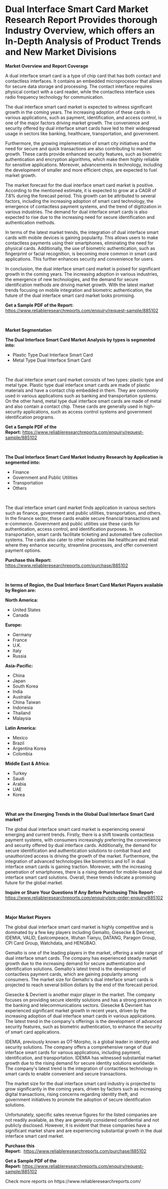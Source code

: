 <p><h1>Dual Interface Smart Card Market Research Report Provides thorough Industry Overview, which offers an In-Depth Analysis of Product Trends and New Market Divisions</h1></p><p><strong>Market Overview and Report Coverage</strong></p>
<p><p>A dual interface smart card is a type of chip card that has both contact and contactless interfaces. It contains an embedded microprocessor that allows for secure data storage and processing. The contact interface requires physical contact with a card reader, while the contactless interface uses radio frequency technology for communication.</p><p>The dual interface smart card market is expected to witness significant growth in the coming years. The increasing adoption of these cards in various applications, such as payment, identification, and access control, is one of the major factors driving market growth. The convenience and security offered by dual interface smart cards have led to their widespread usage in sectors like banking, healthcare, transportation, and government.</p><p>Furthermore, the growing implementation of smart city initiatives and the need for secure and quick transactions are also contributing to market growth. These cards provide enhanced security features, such as biometric authentication and encryption algorithms, which make them highly reliable for sensitive applications. Moreover, advancements in technology, including the development of smaller and more efficient chips, are expected to fuel market growth.</p><p>The market forecast for the dual interface smart card market is positive. According to the mentioned estimate, it is expected to grow at a CAGR of 7.8% during the forecast period. This growth can be attributed to several factors, including the increasing adoption of smart card technology, the emergence of contactless payment systems, and the trend of digitization in various industries. The demand for dual interface smart cards is also expected to rise due to the increasing need for secure identification and authentication methods.</p><p>In terms of the latest market trends, the integration of dual interface smart cards with mobile devices is gaining popularity. This allows users to make contactless payments using their smartphones, eliminating the need for physical cards. Additionally, the use of biometric authentication, such as fingerprint or facial recognition, is becoming more common in smart card applications. This further enhances security and convenience for users.</p><p>In conclusion, the dual interface smart card market is poised for significant growth in the coming years. The increasing adoption in various industries, the emergence of new technologies, and the demand for secure identification methods are driving market growth. With the latest market trends focusing on mobile integration and biometric authentication, the future of the dual interface smart card market looks promising.</p></p>
<p><strong>Get a Sample PDF of the Report:</strong> <a href="https://www.reliableresearchreports.com/enquiry/request-sample/885102">https://www.reliableresearchreports.com/enquiry/request-sample/885102</a></p>
<p>&nbsp;</p>
<p><strong>Market Segmentation</strong></p>
<p><strong>The Dual Interface Smart Card Market Analysis by types is segmented into:</strong></p>
<p><ul><li>Plastic Type Dual Interface Smart Card</li><li>Metal Type Dual Interface Smart Card</li></ul></p>
<p>&nbsp;</p>
<p><p>The dual interface smart card market consists of two types: plastic type and metal type. Plastic type dual interface smart cards are made of plastic materials and have a contact chip embedded in them. They are commonly used in various applications such as banking and transportation systems. On the other hand, metal type dual interface smart cards are made of metal and also contain a contact chip. These cards are generally used in high-security applications, such as access control systems and government identification programs.</p></p>
<p><strong>Get a Sample PDF of the Report:</strong>&nbsp;<a href="https://www.reliableresearchreports.com/enquiry/request-sample/885102">https://www.reliableresearchreports.com/enquiry/request-sample/885102</a></p>
<p>&nbsp;</p>
<p><strong>The Dual Interface Smart Card Market Industry Research by Application is segmented into:</strong></p>
<p><ul><li>Finance</li><li>Government and Public Utilities</li><li>Transportation</li><li>Others</li></ul></p>
<p>&nbsp;</p>
<p><p>The dual interface smart card market finds application in various sectors such as finance, government and public utilities, transportation, and others. In the finance sector, these cards enable secure financial transactions and e-commerce. Government and public utilities use these cards for authentication, access control, and identification purposes. In transportation, smart cards facilitate ticketing and automated fare collection systems. The cards also cater to other industries like healthcare and retail where they enhance security, streamline processes, and offer convenient payment options.</p></p>
<p><strong>Purchase this Report:</strong>&nbsp; <a href="https://www.reliableresearchreports.com/purchase/885102">https://www.reliableresearchreports.com/purchase/885102</a></p>
<p>&nbsp;</p>
<p><strong>In terms of Region, the Dual Interface Smart Card Market Players available by Region are:</strong></p>
<p>
    <p> <strong> North America: </strong>
        <ul>
            <li>United States</li>
            <li>Canada</li>
        </ul>
        </p> 
    <p> <strong> Europe: </strong>
        <ul>
            <li>Germany</li>
            <li>France</li>
            <li>U.K.</li>
            <li>Italy</li>
            <li>Russia</li>
        </ul>
        </p> 
    <p> <strong> Asia-Pacific: </strong>
        <ul>
            <li>China</li>
            <li>Japan</li>
            <li>South Korea</li>
            <li>India</li>
            <li>Australia</li>
            <li>China Taiwan</li>
            <li>Indonesia</li>
            <li>Thailand</li>
            <li>Malaysia</li>
        </ul>
        </p> 
    <p> <strong> Latin America: </strong>
        <ul>
            <li>Mexico</li>
            <li>Brazil</li>
            <li>Argentina Korea</li>
            <li>Colombia</li>
        </ul>
        </p> 
    <p> <strong> Middle East & Africa: </strong>
        <ul>
            <li>Turkey</li>
            <li>Saudi</li>
            <li>Arabia</li>
            <li>UAE</li>
            <li>Korea</li>
        </ul>
    </p>
    </p>
<p>&nbsp;</p>
<p><strong>What are the Emerging Trends in the Global Dual Interface Smart Card market?</strong></p>
<p><p>The global dual interface smart card market is experiencing several emerging and current trends. Firstly, there is a shift towards contactless payment systems, with consumers increasingly preferring the convenience and security offered by dual interface cards. Additionally, the demand for secure identification and authentication solutions to combat fraud and unauthorized access is driving the growth of the market. Furthermore, the integration of advanced technologies like biometrics and IoT in dual interface smart cards is gaining traction. Moreover, with the increasing penetration of smartphones, there is a rising demand for mobile-based dual interface smart card solutions. Overall, these trends indicate a promising future for the global market.</p></p>
<p><strong>Inquire or Share Your Questions If Any Before Purchasing This Report</strong>- <a href="https://www.reliableresearchreports.com/enquiry/pre-order-enquiry/885102">https://www.reliableresearchreports.com/enquiry/pre-order-enquiry/885102</a></p>
<p>&nbsp;</p>
<p><strong>Major Market Players</strong></p>
<p><p>The global dual interface smart card market is highly competitive and is dominated by a few key players including Gemalto, Giesecke & Devrient, IDEMIA, VALID, Eastcompeace, Wuhan Tianyu, DATANG, Paragon Group, CPI Card Group, Watchdata, and HENGBAO.</p><p>Gemalto is one of the leading players in the market, offering a wide range of dual interface smart cards. The company has experienced steady market growth due to the increasing demand for secure authentication and identification solutions. Gemalto's latest trend is the development of contactless payment cards, which are gaining popularity among consumers. The market size for Gemalto's dual interface smart cards is projected to reach several billion dollars by the end of the forecast period.</p><p>Giesecke & Devrient is another major player in the market. The company focuses on providing secure identity solutions and has a strong presence in the banking and telecommunications sectors. Giesecke & Devrient has experienced significant market growth in recent years, driven by the increasing adoption of dual interface smart cards in various applications. The latest trend in the company's offerings is the development of advanced security features, such as biometric authentication, to enhance the security of smart card applications.</p><p>IDEMIA, previously known as OT-Morpho, is a global leader in identity and security solutions. The company offers a comprehensive range of dual interface smart cards for various applications, including payment, identification, and transportation. IDEMIA has witnessed substantial market growth due to the rising demand for secure identity solutions worldwide. The company's latest trend is the integration of contactless technology in smart cards to enable convenient and secure transactions.</p><p>The market size for the dual interface smart card industry is projected to grow significantly in the coming years, driven by factors such as increasing digital transactions, rising concerns regarding identity theft, and government initiatives to promote the adoption of secure identification solutions.</p><p>Unfortunately, specific sales revenue figures for the listed companies are not readily available, as they are generally considered confidential and not publicly disclosed. However, it is evident that these companies have a significant market share and are experiencing substantial growth in the dual interface smart card market.</p></p>
<p><strong>Purchase this Report:</strong>&nbsp;&nbsp;<a href="https://www.reliableresearchreports.com/purchase/885102">https://www.reliableresearchreports.com/purchase/885102</a></p>
<p></p>
<p><strong>Get a Sample PDF of the Report:</strong>&nbsp;<a href="https://www.reliableresearchreports.com/enquiry/request-sample/885102">https://www.reliableresearchreports.com/enquiry/request-sample/885102</a></p>
<p>Check more reports on https://www.reliableresearchreports.com/</p>
